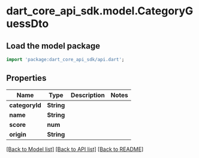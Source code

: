 # dart_core_api_sdk.model.CategoryGuessDto

## Load the model package
```dart
import 'package:dart_core_api_sdk/api.dart';
```

## Properties
Name | Type | Description | Notes
------------ | ------------- | ------------- | -------------
**categoryId** | **String** |  | 
**name** | **String** |  | 
**score** | **num** |  | 
**origin** | **String** |  | 

[[Back to Model list]](../README.md#documentation-for-models) [[Back to API list]](../README.md#documentation-for-api-endpoints) [[Back to README]](../README.md)


